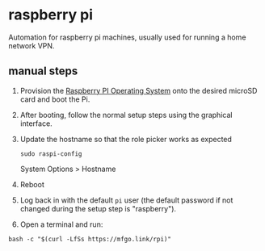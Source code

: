 # raspberry pi

Automation for raspberry pi machines, usually used for running a home
network VPN.

## manual steps

1. Provision the
   [Raspberry PI Operating System](https://www.raspberrypi.com/software/)
   onto the desired microSD card and boot the Pi.

2. After booting, follow the normal setup steps using the graphical
   interface.

3. Update the hostname so that the role picker works as expected

   ```shell
   sudo raspi-config
   ```

   System Options > Hostname

4. Reboot

5. Log back in with the default `pi` user (the default password if not
   changed during the setup step is "raspberry").

6. Open a terminal and run:

```shell
bash -c "$(curl -LfSs https://mfgo.link/rpi)"
```
